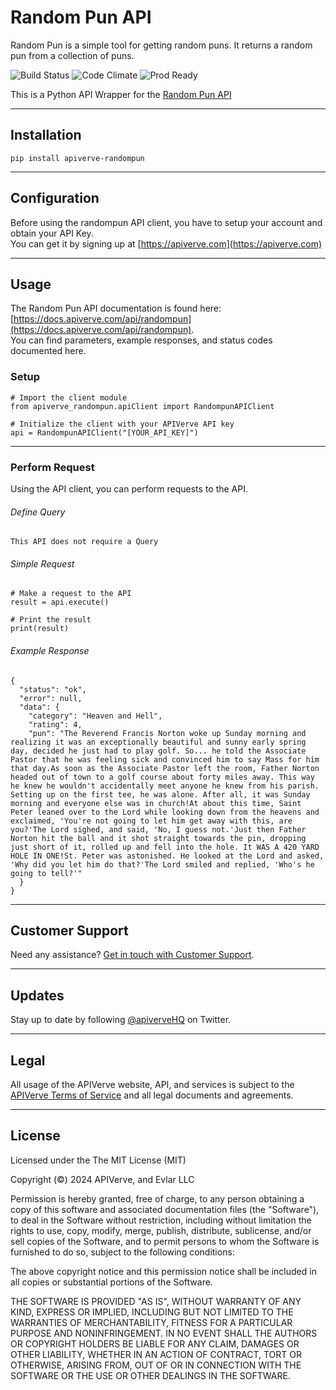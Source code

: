 Random Pun API
============

Random Pun is a simple tool for getting random puns. It returns a random pun from a collection of puns.

![Build Status](https://img.shields.io/badge/build-passing-green)
![Code Climate](https://img.shields.io/badge/maintainability-B-purple)
![Prod Ready](https://img.shields.io/badge/production-ready-blue)

This is a Python API Wrapper for the [Random Pun API](https://apiverve.com/marketplace/api/randompun)

---

## Installation
	pip install apiverve-randompun

---

## Configuration

Before using the randompun API client, you have to setup your account and obtain your API Key.  
You can get it by signing up at [https://apiverve.com](https://apiverve.com)

---

## Usage

The Random Pun API documentation is found here: [https://docs.apiverve.com/api/randompun](https://docs.apiverve.com/api/randompun).  
You can find parameters, example responses, and status codes documented here.

### Setup

```
# Import the client module
from apiverve_randompun.apiClient import RandompunAPIClient

# Initialize the client with your APIVerve API key
api = RandompunAPIClient("[YOUR_API_KEY]")
```

---


### Perform Request
Using the API client, you can perform requests to the API.

###### Define Query

```
This API does not require a Query
```

###### Simple Request

```
# Make a request to the API
result = api.execute()

# Print the result
print(result)
```

###### Example Response

```
{
  "status": "ok",
  "error": null,
  "data": {
    "category": "Heaven and Hell",
    "rating": 4,
    "pun": "The Reverend Francis Norton woke up Sunday morning and realizing it was an exceptionally beautiful and sunny early spring day, decided he just had to play golf. So... he told the Associate Pastor that he was feeling sick and convinced him to say Mass for him that day.As soon as the Associate Pastor left the room, Father Norton headed out of town to a golf course about forty miles away. This way he knew he wouldn't accidentally meet anyone he knew from his parish. Setting up on the first tee, he was alone. After all, it was Sunday morning and everyone else was in church!At about this time, Saint Peter leaned over to the Lord while looking down from the heavens and exclaimed, 'You're not going to let him get away with this, are you?'The Lord sighed, and said, 'No, I guess not.'Just then Father Norton hit the ball and it shot straight towards the pin, dropping just short of it, rolled up and fell into the hole. It WAS A 420 YARD HOLE IN ONE!St. Peter was astonished. He looked at the Lord and asked, 'Why did you let him do that?'The Lord smiled and replied, 'Who's he going to tell?'"
  }
}
```

---

## Customer Support

Need any assistance? [Get in touch with Customer Support](https://apiverve.com/contact).

---

## Updates
Stay up to date by following [@apiverveHQ](https://twitter.com/apiverveHQ) on Twitter.

---

## Legal

All usage of the APIVerve website, API, and services is subject to the [APIVerve Terms of Service](https://apiverve.com/terms) and all legal documents and agreements.

---

## License
Licensed under the The MIT License (MIT)

Copyright (&copy;) 2024 APIVerve, and Evlar LLC

Permission is hereby granted, free of charge, to any person obtaining a copy of this software and associated documentation files (the "Software"), to deal in the Software without restriction, including without limitation the rights to use, copy, modify, merge, publish, distribute, sublicense, and/or sell copies of the Software, and to permit persons to whom the Software is furnished to do so, subject to the following conditions:

The above copyright notice and this permission notice shall be included in all copies or substantial portions of the Software.

THE SOFTWARE IS PROVIDED "AS IS", WITHOUT WARRANTY OF ANY KIND, EXPRESS OR IMPLIED, INCLUDING BUT NOT LIMITED TO THE WARRANTIES OF MERCHANTABILITY, FITNESS FOR A PARTICULAR PURPOSE AND NONINFRINGEMENT. IN NO EVENT SHALL THE AUTHORS OR COPYRIGHT HOLDERS BE LIABLE FOR ANY CLAIM, DAMAGES OR OTHER LIABILITY, WHETHER IN AN ACTION OF CONTRACT, TORT OR OTHERWISE, ARISING FROM, OUT OF OR IN CONNECTION WITH THE SOFTWARE OR THE USE OR OTHER DEALINGS IN THE SOFTWARE.
